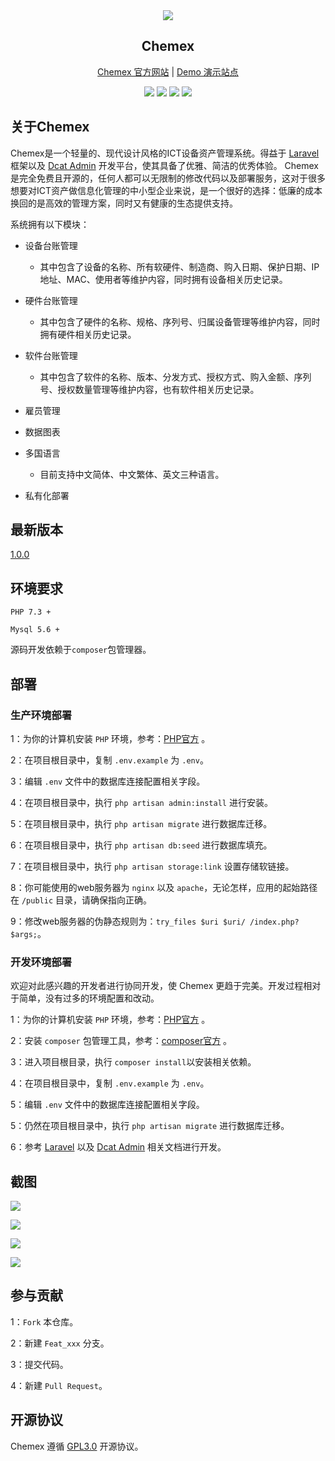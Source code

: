 <div align="center">
    <img src="http://chemex.io/assets/images/logo.png"/>
    <h2>Chemex</h2>
</div>

<p align="center">
<a href="http://chemex.io">Chemex 官方网站</a> |
<a href="http://chemex.io">Demo 演示站点</a>
</p>

<p align="center">
    <img src="https://img.shields.io/badge/lincense-GPL3.0-blue" />
    <img src="https://img.shields.io/badge/release-1.0.0pre-orange" />
    <img src="https://img.shields.io/badge/PHP-7.3+-green" />
    <img src="https://img.shields.io/badge/MySQL-5.6+-blueviolet" />
</p>

## 关于Chemex

Chemex是一个轻量的、现代设计风格的ICT设备资产管理系统。得益于 [Laravel](https://laravel.com/) 框架以及 [Dcat Admin](https://dcatadmin.com) 开发平台，使其具备了优雅、简洁的优秀体验。
Chemex是完全免费且开源的，任何人都可以无限制的修改代码以及部署服务，这对于很多想要对ICT资产做信息化管理的中小型企业来说，是一个很好的选择：低廉的成本换回的是高效的管理方案，同时又有健康的生态提供支持。

系统拥有以下模块：

- 设备台账管理

    - 其中包含了设备的名称、所有软硬件、制造商、购入日期、保护日期、IP地址、MAC、使用者等维护内容，同时拥有设备相关历史记录。

- 硬件台账管理

    - 其中包含了硬件的名称、规格、序列号、归属设备管理等维护内容，同时拥有硬件相关历史记录。

- 软件台账管理
    
    - 其中包含了软件的名称、版本、分发方式、授权方式、购入金额、序列号、授权数量管理等维护内容，也有软件相关历史记录。

- 雇员管理

- 数据图表

- 多国语言

    - 目前支持中文简体、中文繁体、英文三种语言。

- 私有化部署

## 最新版本

[1.0.0](https://gitee.com/famio/Chemex/raw/master/releases/Chemex-1.0.0.zip)

## 环境要求

`PHP 7.3 +`

`Mysql 5.6 +`

源码开发依赖于`composer`包管理器。

## 部署

### 生产环境部署

1：为你的计算机安装 `PHP` 环境，参考：[PHP官方](https://www.php.net/downloads) 。

2：在项目根目录中，复制 `.env.example` 为 `.env`。

3：编辑 `.env` 文件中的数据库连接配置相关字段。

4：在项目根目录中，执行 `php artisan admin:install` 进行安装。

5：在项目根目录中，执行 `php artisan migrate` 进行数据库迁移。

6：在项目根目录中，执行 `php artisan db:seed` 进行数据库填充。

7：在项目根目录中，执行 `php artisan storage:link` 设置存储软链接。

8：你可能使用的web服务器为 `nginx` 以及 `apache`，无论怎样，应用的起始路径在 `/public` 目录，请确保指向正确。

9：修改web服务器的伪静态规则为：`try_files $uri $uri/ /index.php?$args;`。

### 开发环境部署

欢迎对此感兴趣的开发者进行协同开发，使 Chemex 更趋于完美。开发过程相对于简单，没有过多的环境配置和改动。

1：为你的计算机安装 `PHP` 环境，参考：[PHP官方](https://www.php.net/downloads) 。

2：安装 `composer` 包管理工具，参考：[composer官方](https://getcomposer.org/download/) 。

3：进入项目根目录，执行 `composer install`以安装相关依赖。

4：在项目根目录中，复制 `.env.example` 为 `.env`。

5：编辑 `.env` 文件中的数据库连接配置相关字段。

5：仍然在项目根目录中，执行 `php artisan migrate` 进行数据库迁移。

6：参考 [Laravel](https://laravel.com/) 以及 [Dcat Admin](https://dcatadmin.com) 相关文档进行开发。

## 截图

![](https://oss.liujunyang.com/images/cache/screencapture-127-0-0-1-8000-auth-login-1600257365001.png)

![](https://oss.liujunyang.com/images/cache/screencapture-127-0-0-1-8000-software-records-create-1600257882966.png)

![](https://oss.liujunyang.com/images/cache/screencapture-127-0-0-1-8000-admin-1600171136666.png)

![](https://oss.liujunyang.com/images/cache/screencapture-127-0-0-1-8000-admin-software-records-create-1600170694210.png)

## 参与贡献

1：`Fork` 本仓库。

2：新建 `Feat_xxx` 分支。

3：提交代码。

4：新建 `Pull Request`。

## 开源协议

Chemex 遵循 [GPL3.0](https://www.gnu.org/licenses/gpl-3.0.html) 开源协议。
